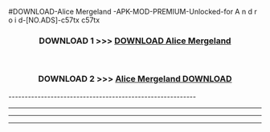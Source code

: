 #DOWNLOAD-Alice Mergeland -APK-MOD-PREMIUM-Unlocked-for A n d r o i d-[NO.ADS]-c57tx c57tx 



<div align="center">

<h3>DOWNLOAD 1 >>> <a href="https://t.co/FKmqrqFo6t??judul=Alice Mergeland ">DOWNLOAD Alice Mergeland </a></h3><br>

<h3>DOWNLOAD 2 >>> <a href="https://t.co/FKmqrqFo6t??judul=Alice Mergeland ">Alice Mergeland  DOWNLOAD </a></h3>

</div>
----------------------------------------------------------

----------------------------------------------------------

----------------------------------------------------------

----------------------------------------------------------




